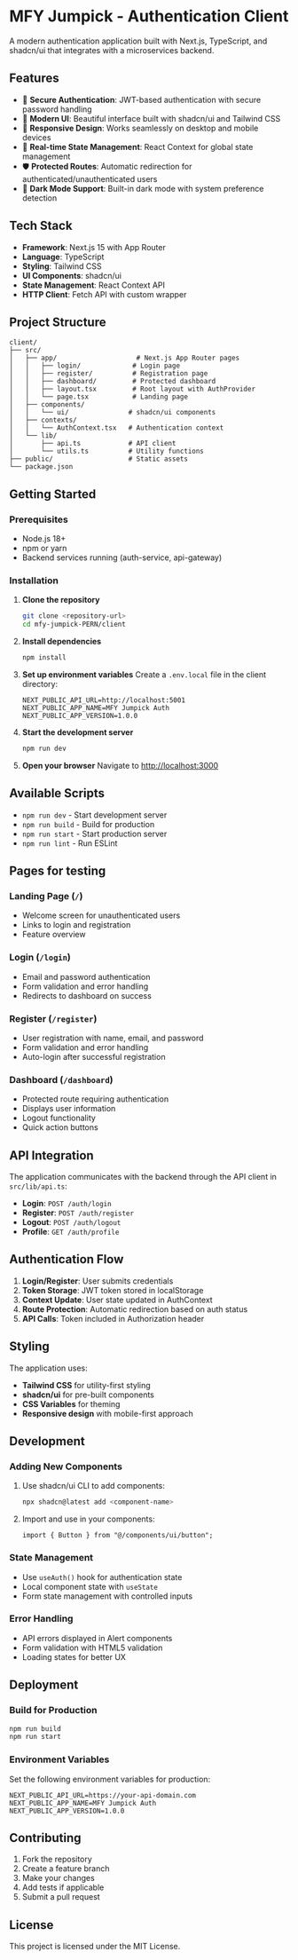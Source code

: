# MFY Jumpick - Authentication Client

A modern authentication application built with Next.js, TypeScript, and shadcn/ui that integrates with a microservices backend.

## Features

- 🔐 **Secure Authentication**: JWT-based authentication with secure password handling
- 🎨 **Modern UI**: Beautiful interface built with shadcn/ui and Tailwind CSS
- 📱 **Responsive Design**: Works seamlessly on desktop and mobile devices
- 🔄 **Real-time State Management**: React Context for global state management
- 🛡️ **Protected Routes**: Automatic redirection for authenticated/unauthenticated users
- 🌙 **Dark Mode Support**: Built-in dark mode with system preference detection

## Tech Stack

- **Framework**: Next.js 15 with App Router
- **Language**: TypeScript
- **Styling**: Tailwind CSS
- **UI Components**: shadcn/ui
- **State Management**: React Context API
- **HTTP Client**: Fetch API with custom wrapper

## Project Structure

```
client/
├── src/
│   ├── app/                    # Next.js App Router pages
│   │   ├── login/             # Login page
│   │   ├── register/          # Registration page
│   │   ├── dashboard/         # Protected dashboard
│   │   ├── layout.tsx         # Root layout with AuthProvider
│   │   └── page.tsx           # Landing page
│   ├── components/
│   │   └── ui/               # shadcn/ui components
│   ├── contexts/
│   │   └── AuthContext.tsx   # Authentication context
│   └── lib/
│       ├── api.ts            # API client
│       └── utils.ts          # Utility functions
├── public/                   # Static assets
└── package.json
```

## Getting Started

### Prerequisites

- Node.js 18+
- npm or yarn
- Backend services running (auth-service, api-gateway)

### Installation

1. **Clone the repository**

   ```bash
   git clone <repository-url>
   cd mfy-jumpick-PERN/client
   ```

2. **Install dependencies**

   ```bash
   npm install
   ```

3. **Set up environment variables**
   Create a `.env.local` file in the client directory:

   ```env
   NEXT_PUBLIC_API_URL=http://localhost:5001
   NEXT_PUBLIC_APP_NAME=MFY Jumpick Auth
   NEXT_PUBLIC_APP_VERSION=1.0.0
   ```

4. **Start the development server**

   ```bash
   npm run dev
   ```

5. **Open your browser**
   Navigate to [http://localhost:3000](http://localhost:3000)

## Available Scripts

- `npm run dev` - Start development server
- `npm run build` - Build for production
- `npm run start` - Start production server
- `npm run lint` - Run ESLint

## Pages for testing

### Landing Page (`/`)

- Welcome screen for unauthenticated users
- Links to login and registration
- Feature overview

### Login (`/login`)

- Email and password authentication
- Form validation and error handling
- Redirects to dashboard on success

### Register (`/register`)

- User registration with name, email, and password
- Form validation and error handling
- Auto-login after successful registration

### Dashboard (`/dashboard`)

- Protected route requiring authentication
- Displays user information
- Logout functionality
- Quick action buttons

## API Integration

The application communicates with the backend through the API client in `src/lib/api.ts`:

- **Login**: `POST /auth/login`
- **Register**: `POST /auth/register`
- **Logout**: `POST /auth/logout`
- **Profile**: `GET /auth/profile`

## Authentication Flow

1. **Login/Register**: User submits credentials
2. **Token Storage**: JWT token stored in localStorage
3. **Context Update**: User state updated in AuthContext
4. **Route Protection**: Automatic redirection based on auth status
5. **API Calls**: Token included in Authorization header

## Styling

The application uses:

- **Tailwind CSS** for utility-first styling
- **shadcn/ui** for pre-built components
- **CSS Variables** for theming
- **Responsive design** with mobile-first approach

## Development

### Adding New Components

1. Use shadcn/ui CLI to add components:

   ```bash
   npx shadcn@latest add <component-name>
   ```

2. Import and use in your components:
   ```tsx
   import { Button } from "@/components/ui/button";
   ```

### State Management

- Use `useAuth()` hook for authentication state
- Local component state with `useState`
- Form state management with controlled inputs

### Error Handling

- API errors displayed in Alert components
- Form validation with HTML5 validation
- Loading states for better UX

## Deployment

### Build for Production

```bash
npm run build
npm run start
```

### Environment Variables

Set the following environment variables for production:

```env
NEXT_PUBLIC_API_URL=https://your-api-domain.com
NEXT_PUBLIC_APP_NAME=MFY Jumpick Auth
NEXT_PUBLIC_APP_VERSION=1.0.0
```

## Contributing

1. Fork the repository
2. Create a feature branch
3. Make your changes
4. Add tests if applicable
5. Submit a pull request

## License

This project is licensed under the MIT License.
